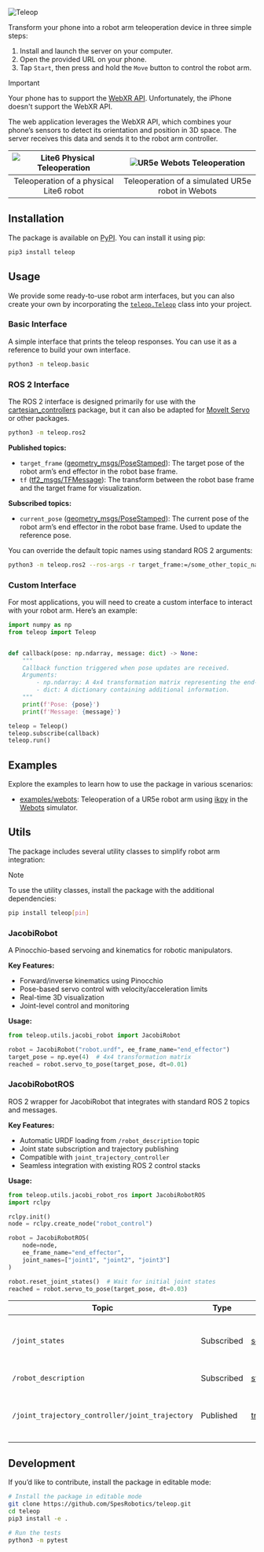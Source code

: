 ![Teleop](./media/teleop.png)

Transform your phone into a robot arm teleoperation device in three simple steps:

1. Install and launch the server on your computer.
2. Open the provided URL on your phone.
3. Tap `Start`, then press and hold the `Move` button to control the robot arm.

> [!IMPORTANT]  
> Your phone has to support the [WebXR API](https://developer.mozilla.org/en-US/docs/Web/API/WebXR_Device_API). Unfortunately, the iPhone doesn't support the WebXR API.

The web application leverages the WebXR API, which combines your phone’s sensors to detect its orientation and position in 3D space. The server receives this data and sends it to the robot arm controller.

| ![Lite6 Physical Teleoperation](./media/lite6_physical_teleop.gif)  | ![UR5e Webots Teleoperation](./media/ur5e_webots.gif) |
|:-------------------------------------------------------------------:|:----------------------------------------------------:|
| Teleoperation of a physical Lite6 robot                             | Teleoperation of a simulated UR5e robot in Webots    |

## Installation

The package is available on [PyPI](https://pypi.org/project/teleop/). You can install it using pip:

```bash
pip3 install teleop
```

## Usage

We provide some ready-to-use robot arm interfaces, but you can also create your own by incorporating the [`teleop.Teleop`](./teleop/__init__.py) class into your project.

### Basic Interface

A simple interface that prints the teleop responses. You can use it as a reference to build your own interface.

```bash
python3 -m teleop.basic
```

### ROS 2 Interface

The ROS 2 interface is designed primarily for use with the [cartesian_controllers](https://github.com/fzi-forschungszentrum-informatik/cartesian_controllers) package, but it can also be adapted for [MoveIt Servo](https://moveit.picknik.ai/main/doc/examples/realtime_servo/realtime_servo_tutorial.html) or other packages.

```bash
python3 -m teleop.ros2
```

**Published topics:**
- `target_frame` ([geometry_msgs/PoseStamped](https://docs.ros2.org/latest/api/geometry_msgs/msg/PoseStamped.html)): The target pose of the robot arm’s end effector in the robot base frame.
- `tf` ([tf2_msgs/TFMessage](https://docs.ros2.org/latest/api/tf2_msgs/msg/TFMessage.html)): The transform between the robot base frame and the target frame for visualization.

**Subscribed topics:**
- `current_pose` ([geometry_msgs/PoseStamped](https://docs.ros2.org/latest/api/geometry_msgs/msg/PoseStamped.html)): The current pose of the robot arm’s end effector in the robot base frame. Used to update the reference pose.

You can override the default topic names using standard ROS 2 arguments:

```bash
python3 -m teleop.ros2 --ros-args -r target_frame:=/some_other_topic_name
```

### Custom Interface

For most applications, you will need to create a custom interface to interact with your robot arm. Here’s an example:

```python
import numpy as np
from teleop import Teleop


def callback(pose: np.ndarray, message: dict) -> None:
    """
    Callback function triggered when pose updates are received.
    Arguments:
        - np.ndarray: A 4x4 transformation matrix representing the end-effector target pose.
        - dict: A dictionary containing additional information.
    """
    print(f'Pose: {pose}')
    print(f'Message: {message}')

teleop = Teleop()
teleop.subscribe(callback)
teleop.run()
```

## Examples

Explore the examples to learn how to use the package in various scenarios:

- [examples/webots](./examples/webots): Teleoperation of a UR5e robot arm using [ikpy](https://github.com/Phylliade/ikpy) in the [Webots](https://github.com/cyberbotics/webots/) simulator.

## Utils

The package includes several utility classes to simplify robot arm integration:

> [!NOTE]  
> To use the utility classes, install the package with the additional dependencies:
> ```bash
> pip install teleop[pin]
> ```

### JacobiRobot

A Pinocchio-based servoing and kinematics for robotic manipulators.

**Key Features:**
- Forward/inverse kinematics using Pinocchio
- Pose-based servo control with velocity/acceleration limits  
- Real-time 3D visualization
- Joint-level control and monitoring

**Usage:**
```python
from teleop.utils.jacobi_robot import JacobiRobot

robot = JacobiRobot("robot.urdf", ee_frame_name="end_effector")
target_pose = np.eye(4)  # 4x4 transformation matrix
reached = robot.servo_to_pose(target_pose, dt=0.01)
```

### JacobiRobotROS

ROS 2 wrapper for JacobiRobot that integrates with standard ROS 2 topics and messages.

**Key Features:**
- Automatic URDF loading from `/robot_description` topic
- Joint state subscription and trajectory publishing
- Compatible with `joint_trajectory_controller`
- Seamless integration with existing ROS 2 control stacks

**Usage:**
```python
from teleop.utils.jacobi_robot_ros import JacobiRobotROS
import rclpy

rclpy.init()
node = rclpy.create_node("robot_control")

robot = JacobiRobotROS(
    node=node,
    ee_frame_name="end_effector",
    joint_names=["joint1", "joint2", "joint3"]
)

robot.reset_joint_states()  # Wait for initial joint states
reached = robot.servo_to_pose(target_pose, dt=0.03)
```

| **Topic** | **Type** | **Message Type** | **Description** |
|-----------|----------|------------------|-----------------|
| `/joint_states` | Subscribed | [sensor_msgs/JointState](https://docs.ros2.org/latest/api/sensor_msgs/msg/JointState.html) | Current joint positions and velocities |
| `/robot_description` | Subscribed | [std_msgs/String](https://docs.ros2.org/latest/api/std_msgs/msg/String.html) | URDF robot description |
| `/joint_trajectory_controller/joint_trajectory` | Published | [trajectory_msgs/JointTrajectory](https://docs.ros2.org/latest/api/trajectory_msgs/msg/JointTrajectory.html) | Joint trajectory commands for robot control |

## Development

If you’d like to contribute, install the package in editable mode:

```bash
# Install the package in editable mode
git clone https://github.com/SpesRobotics/teleop.git
cd teleop
pip3 install -e .

# Run the tests
python3 -m pytest
```
